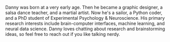 Danny was born at a very early age. Then he became a graphic designer, a salsa dance teacher, and a martial artist. 
Now he's a sailor, a Python coder, and a PhD student of Experimental Psychology & Neuroscience. 
His primary research interests include brain-computer interfaces, machine learning, and neural data science. 
Danny loves chatting about research and brainstorming ideas, so feel free to reach out if you like talking nerdy. 

<!---
Balkazar/Balkazar is a ✨ special ✨ repository because its `README.md` (this file) appears on your GitHub profile.
You can click the Preview link to take a look at your changes.
--->
